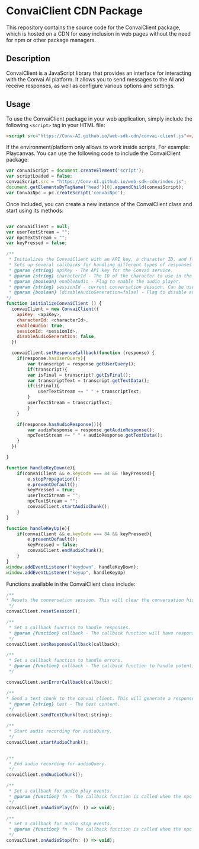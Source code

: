 # ConvaiClient CDN Package

This repository contains the source code for the ConvaiClient package, which is hosted on a CDN for easy inclusion in web pages without the need for npm or other package managers.

## Description

ConvaiClient is a JavaScript library that provides an interface for interacting with the Convai AI platform. It allows you to send messages to the AI and receive responses, as well as configure various options and settings.

## Usage

To use the ConvaiClient package in your web application, simply include the following `<script>` tag in your HTML file:
```html
<script src="https://Conv-AI.github.io/web-sdk-cdn/convai-client.js"></script>

```
If the environment/platform only allows to work inside scripts, For example: Playcanvas.  You can use the following code to include the ConvaiClient package:
```javascript
var convaiScript = document.createElement('script');
var scriptLoaded = false;
convaiScript.src = "https://Conv-AI.github.io/web-sdk-cdn/index.js";
document.getElementsByTagName('head')[0].appendChild(convaiScript);
var ConvaiNpc = pc.createScript('convaiNpc');
```

Once included, you can create a new instance of the ConvaiClient class and start using its methods:

```javascript

var convaiClient = null;
var userTextStream = "";
var npcTextStream = "";
var keyPressed = false;

/**
 * Initializes the ConvaiClient with an API key, a character ID, and flags for enabling the audio recorder and player. Call this first from Start()
 * Sets up several callbacks for handling different types of responses from the Convai Client.
 * @param {string} apiKey - The API key for the Convai service.
 * @param {string} characterId - The ID of the character to use in the Convai service.
 * @param {boolean} enableAudio - Flag to enable the audio player.
 * @param {string} sessionId - current conversation session. Can be used to retrieve chat history.
 * @param {boolean} [disableAudioGeneration=false] - Flag to disable audio generation. For chat only applications.
*/
function initializeConvaiClient () {
  convaiClient = new ConvaiClient({
    apiKey: <apiKey>,
    characterId: <characterId>,
    enableAudio: true,
    sessionId: <sessionId>,
    disableAudioGeneration: false,
  })

  convaiClient.setResponseCallback(function (response) {
    if(response.hasUserQuery){
        var transcript = response.getUserQuery();
        if(transcript){
        var isFinal = transcript?.getIsFinal();
        var transcriptText = transcript.getTextData();
        if(isFinal){
            userTextStream += " " + transcriptText;
        }
        userTextStream = transcriptText;
        }
    }

    if(response.hasAudioResponse()){
        var audioResponse = response.getAudioResponse();
        npcTextStream += " " + audioResponse.getTextData();
    }
  })

}

function handleKeyDown(e){
    if(convaiClient && e.keyCode === 84 && !keyPressed){
        e.stopPropagation();
        e.preventDefault();
        keyPressed = true;
        userTextStream = "";
        npcTextStream = "";
        convaiClient.startAudioChunk();
    }
}

function handleKeyUp(e){
    if(convaiClient && e.keyCode === 84 && keyPressed){
        e.preventDefault();
        keyPressed = false;
        convaiClient.endAudioChunk();
    }
}
window.addEventListener("keydown", handleKeyDown);
window.addEventListener("keyup", handleKeyUp)
```


Functions available in the ConvaiClient class include:
```javascript
/**
* Resets the conversation session. This will clear the conversation history and start a new session.
 */
convaiClient.resetSession();

/**
 * Set a callback function to handle responses.
 * @param {function} callback - The callback function will have response as an argument which will give you all the response data.
 */
convaiClient.setResponseCallback(callback);

/**
 * Set a callback function to handle errors.
 * @param {function} callback - The callback function to handle potential network errors.
 */

convaiClient.setErrorCallback(callback);

/**
* Send a text chunk to the convai client. This will generate a response which can be received in setResponseCallback.
 * @param {string} text - The text content.
 */
convaiclient.sendTextChunk(text:string);

/**
 * Start audio recording for audioQuery.
 */
convaiClient.startAudioChunk();


/**
 * End audio recording for audioQuery.
 */
convaiClient.endAudioChunk();

/**
 * Set a callback for audio play events.
 * @param {function} fn - The callback function is called when the npc audio starts playing.
 */
convaiClinet.onAudioPlay(fn: () => void);

/**
 * Set a callback for audio stop events.
 * @param {function} fn - The callback function is called when the npc audio stops playing.
 */ 
convaiClinet.onAudioStop(fn: () => void);


```



